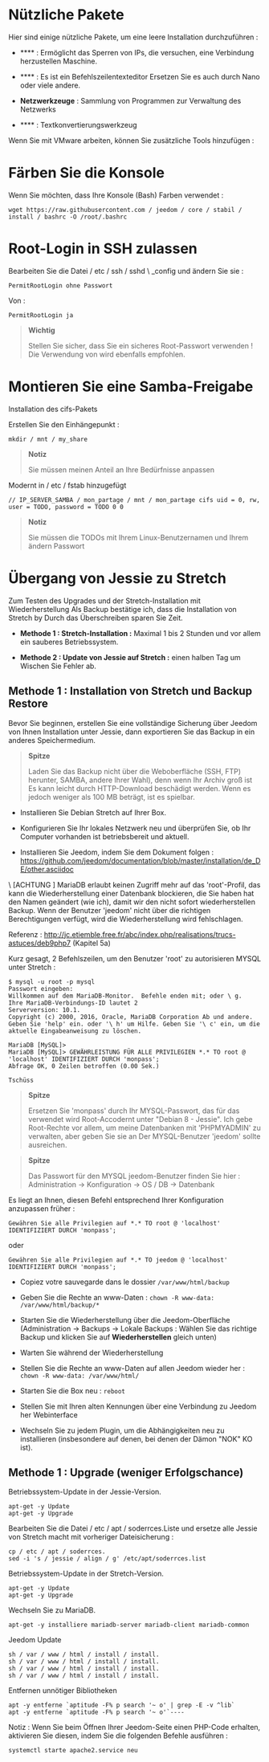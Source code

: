 Nützliche Pakete 
==============

Hier sind einige nützliche Pakete, um eine leere Installation durchzuführen :

-   **** : Ermöglicht das Sperren von IPs, die versuchen, eine Verbindung herzustellen
    Maschine.

-   **** : Es ist ein Befehlszeilentexteditor
    Ersetzen Sie es auch durch Nano oder viele andere.

-   **Netzwerkzeuge** : Sammlung von Programmen zur Verwaltung des Netzwerks

-   **** : Textkonvertierungswerkzeug

<!-- -->

    

Wenn Sie mit VMware arbeiten, können Sie zusätzliche Tools hinzufügen
:

    

Färben Sie die Konsole 
====================

Wenn Sie möchten, dass Ihre Konsole (Bash) Farben verwendet :

    
    wget https://raw.githubusercontent.com / jeedom / core / stabil / install / bashrc -O /root/.bashrc
    

Root-Login in SSH zulassen 
==================================

Bearbeiten Sie die Datei / etc / ssh / sshd \ _config und ändern Sie sie :

    PermitRootLogin ohne Passwort

Von :

    PermitRootLogin ja

> **Wichtig**
>
> Stellen Sie sicher, dass Sie ein sicheres Root-Passwort verwenden ! Die Verwendung von
>  wird ebenfalls empfohlen.

Montieren Sie eine Samba-Freigabe 
=======================

Installation des cifs-Pakets

    

Erstellen Sie den Einhängepunkt :

    mkdir / mnt / my_share

> **Notiz**
>
> Sie müssen meinen Anteil an Ihre Bedürfnisse anpassen

Modernt in / etc / fstab hinzugefügt

    // IP_SERVER_SAMBA / mon_partage / mnt / mon_partage cifs uid = 0, rw, user = TODO, password = TODO 0 0

> **Notiz**
>
> Sie müssen die TODOs mit Ihrem Linux-Benutzernamen und Ihrem ändern
> Passwort

Übergang von Jessie zu Stretch 
===========================

Zum Testen des Upgrades und der Stretch-Installation mit Wiederherstellung
Als Backup bestätige ich, dass die Installation von Stretch by
Durch das Überschreiben sparen Sie Zeit.

-   **Methode 1 : Stretch-Installation :** Maximal 1 bis 2 Stunden und
    vor allem ein sauberes Betriebssystem.

-   **Methode 2 : Update von Jessie auf Stretch :** einen halben Tag um
    Wischen Sie Fehler ab.

Methode 1 : Installation von Stretch und Backup Restore 
-----------------------------------------------------------------

Bevor Sie beginnen, erstellen Sie eine vollständige Sicherung über Jeedom von Ihnen
Installation unter Jessie, dann exportieren Sie das Backup in ein anderes
Speichermedium.

> **Spitze**
>
> Laden Sie das Backup nicht über die Weboberfläche (SSH, FTP) herunter,
> SAMBA, andere Ihrer Wahl), denn wenn Ihr Archiv groß ist
> Es kann leicht durch HTTP-Download beschädigt werden.
> Wenn es jedoch weniger als 100 MB beträgt, ist es spielbar.

-   Installieren Sie Debian Stretch auf Ihrer Box.

-   Konfigurieren Sie Ihr lokales Netzwerk neu und überprüfen Sie, ob Ihr Computer vorhanden ist
    betriebsbereit und aktuell.

-   Installieren Sie Jeedom, indem Sie dem Dokument folgen :
    <https://github.com/jeedom/documentation/blob/master/installation/de_DE/other.asciidoc>

\ [ACHTUNG \] MariaDB erlaubt keinen Zugriff mehr auf das 'root'-Profil, das
kann die Wiederherstellung einer Datenbank blockieren, die Sie haben
hat den Namen geändert (wie ich), damit wir den nicht sofort wiederherstellen
Backup. Wenn der Benutzer 'jeedom' nicht über die richtigen Berechtigungen verfügt, wird die
Wiederherstellung wird fehlschlagen.

Referenz :
<http://jc.etiemble.free.fr/abc/index.php/realisations/trucs-astuces/deb9php7>
(Kapitel 5a)

Kurz gesagt, 2 Befehlszeilen, um den Benutzer 'root' zu autorisieren
MYSQL unter Stretch :

    $ mysql -u root -p mysql
    Passwort eingeben:
    Willkommen auf dem MariaDB-Monitor.  Befehle enden mit; oder \ g.
    Ihre MariaDB-Verbindungs-ID lautet 2
    Serverversion: 10.1.
    Copyright (c) 2000, 2016, Oracle, MariaDB Corporation Ab und andere.
    Geben Sie 'help' ein. oder '\ h' um Hilfe. Geben Sie '\ c' ein, um die aktuelle Eingabeanweisung zu löschen.

    MariaDB [MySQL]>
    MariaDB [MySQL]> GEWÄHRLEISTUNG FÜR ALLE PRIVILEGIEN *.* TO root @ 'localhost' IDENTIFIZIERT DURCH 'monpass';
    Abfrage OK, 0 Zeilen betroffen (0.00 Sek.)
    
    Tschüss

> **Spitze**
>
> Ersetzen Sie 'monpass' durch Ihr MYSQL-Passwort, das für das verwendet wird
> Root-Accodernt unter "Debian 8 - Jessie". Ich gebe Root-Rechte
> vor allem, um meine Datenbanken mit 'PHPMYADMIN' zu verwalten, aber geben Sie sie an
> Der MYSQL-Benutzer 'jeedom' sollte ausreichen.

> **Spitze**
>
> Das Passwort für den MYSQL jeedom-Benutzer finden Sie hier :
> Administration → Konfiguration → OS / DB → Datenbank

Es liegt an Ihnen, diesen Befehl entsprechend Ihrer Konfiguration anzupassen
früher :

    Gewähren Sie alle Privilegien auf *.* TO root @ 'localhost' IDENTIFIZIERT DURCH 'monpass';

oder

    Gewähren Sie alle Privilegien auf *.* TO jeedom @ 'localhost' IDENTIFIZIERT DURCH 'monpass';

-   Copiez votre sauvegarde dans le dossier `/var/www/html/backup`

-   Geben Sie die Rechte an www-Daten :
    `chown -R www-data: /var/www/html/backup/*`

-   Starten Sie die Wiederherstellung über die Jeedom-Oberfläche (Administration →
    Backups → Lokale Backups : Wählen Sie das richtige Backup
    und klicken Sie auf **Wiederherstellen** gleich unten)

-   Warten Sie während der Wiederherstellung

-   Stellen Sie die Rechte an www-Daten auf allen Jeedom wieder her :
    `chown -R www-data: /var/www/html/`

-   Starten Sie die Box neu : `reboot`

-   Stellen Sie mit Ihren alten Kennungen über eine Verbindung zu Jeedom her
    Webinterface

-   Wechseln Sie zu jedem Plugin, um die Abhängigkeiten neu zu installieren (insbesondere
    auf denen, bei denen der Dämon "NOK" KO ist).

Methode 1 : Upgrade (weniger Erfolgschance) 
-----------------------------------------------

Betriebssystem-Update in der Jessie-Version.

    apt-get -y Update
    apt-get -y Upgrade
    

Bearbeiten Sie die Datei / etc / apt / soderrces.Liste und ersetze alle
Jessie von Stretch macht mit vorheriger Dateisicherung :

    cp / etc / apt / soderrces.
    sed -i 's / jessie / align / g' /etc/apt/soderrces.list

Betriebssystem-Update in der Stretch-Version.

    apt-get -y Update
    apt-get -y Upgrade
    

Wechseln Sie zu MariaDB.

    apt-get -y installiere mariadb-server mariadb-client mariadb-common

Jeedom Update

    sh / var / www / html / install / install.
    sh / var / www / html / install / install.
    sh / var / www / html / install / install.
    sh / var / www / html / install / install.

Entfernen unnötiger Bibliotheken

    apt -y entferne `aptitude -F% p search '~ o' | grep -E -v ^lib`
    apt -y entferne `aptitude -F% p search '~ o'`----

Notiz : Wenn Sie beim Öffnen Ihrer Jeedom-Seite einen PHP-Code erhalten, aktivieren Sie diesen, indem Sie die folgenden Befehle ausführen :

     
    systemctl starte apache2.service neu


